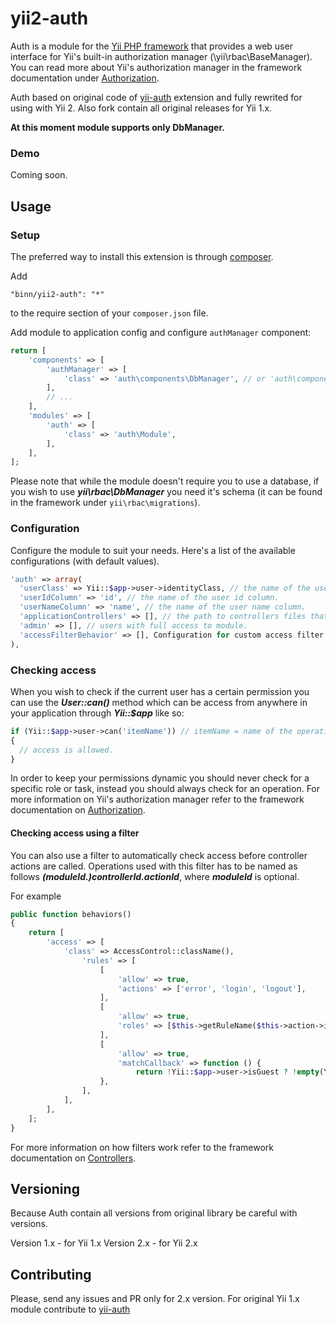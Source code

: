 yii2-auth
========

Auth is a module for the [Yii PHP framework](http://www.yiiframework.com) that provides a web user interface for Yii's built-in authorization manager (\yii\rbac\BaseManager).
You can read more about Yii's authorization manager in the framework documentation under [Authorization](http://www.yiiframework.com/doc-2.0/guide-security-authorization.html#role-based-access-control-rbac).

Auth based on original code of [yii-auth](https://github.com/crisu83/yii-auth) extension and fully rewrited for using with Yii 2.
Also fork contain all original releases for Yii 1.x.

**At this moment module supports only DbManager.**

### Demo

Coming soon.

## Usage

### Setup

The preferred way to install this extension is through [composer](http://getcomposer.org/download/).

Add

```
"binn/yii2-auth": "*"
```

to the require section of your `composer.json` file.

Add module to application config and configure `authManager` component:

```php
return [
    'components' => [
        'authManager' => [
            'class' => 'auth\components\DbManager', // or 'auth\components\PhpManager'
        ],
        // ...
    ],
    'modules' => [
        'auth' => [
            'class' => 'auth\Module',
        ],
    ],
];
```

Please note that while the module doesn't require you to use a database, if you wish to use ***yii\rbac\DbManager*** you need it's schema (it can be found in the framework under `yii\rbac\migrations`).

### Configuration

Configure the module to suit your needs. Here's a list of the available configurations (with default values).

```php
'auth' => array(
  'userClass' => Yii::$app->user->identityClass, // the name of the user model class.
  'userIdColumn' => 'id', // the name of the user id column.
  'userNameColumn' => 'name', // the name of the user name column.
  'applicationControllers' => [], // the path to controllers files that will be using for generates permissions.
  'admin' => [], // users with full access to module.
  'accessFilterBehavior' => [], Configuration for custom access filter.
),
```

### Checking access

When you wish to check if the current user has a certain permission you can use the ***User::can()*** method which can be access from anywhere in your application through ***Yii::$app*** like so:

```php
if (Yii::$app->user->can('itemName')) // itemName = name of the operation
{
  // access is allowed.
}
```

In order to keep your permissions dynamic you should never check for a specific role or task, instead you should always check for an operation. 
For more information on Yii's authorization manager refer to the framework documentation on [Authorization](http://www.yiiframework.com/doc-2.0/guide-security-authorization.html#role-based-access-control-rbac).

#### Checking access using a filter

You can also use a filter to automatically check access before controller actions are called.
Operations used with this filter has to be named as follows ***(moduleId.)controllerId.actionId***, where ***moduleId*** is optional. 

For example

```php
public function behaviors()
{
    return [
        'access' => [
            'class' => AccessControl::className(),
                'rules' => [
        		    [
        			    'allow' => true,
        			    'actions' => ['error', 'login', 'logout'],
                    ],
                    [
                        'allow' => true,
                        'roles' => [$this->getRuleName($this->action->id)],
                    ],
                    [
                        'allow' => true,
                        'matchCallback' => function () {
                            return !Yii::$app->user->isGuest ? !empty(Yii::$app->user->identity->isAdmin) : false;
                    },
                ],
            ],
        ],
    ];
}
```

For more information on how filters work refer to the framework documentation on [Controllers](http://www.yiiframework.com/doc-2.0/guide-structure-filters.html).

## Versioning

Because Auth contain all versions from original library be careful with versions.

Version 1.x - for Yii 1.x
Version 2.x - for Yii 2.x

## Contributing

Please, send any issues and PR only for 2.x version. For original Yii 1.x module contribute to [yii-auth](https://github.com/crisu83/yii-auth)

